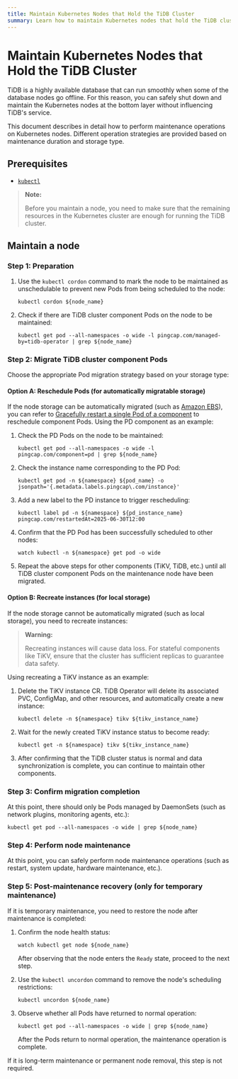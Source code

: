 ```yaml
---
title: Maintain Kubernetes Nodes that Hold the TiDB Cluster
summary: Learn how to maintain Kubernetes nodes that hold the TiDB cluster.
---
```


# Maintain Kubernetes Nodes that Hold the TiDB Cluster

TiDB is a highly available database that can run smoothly when some of the database nodes go offline. For this reason, you can safely shut down and maintain the Kubernetes nodes at the bottom layer without influencing TiDB's service.

This document describes in detail how to perform maintenance operations on Kubernetes nodes. Different operation strategies are provided based on maintenance duration and storage type.

## Prerequisites

- [`kubectl`](https://kubernetes.io/docs/tasks/tools/install-kubectl/)

> **Note:**
>
> Before you maintain a node, you need to make sure that the remaining resources in the Kubernetes cluster are enough for running the TiDB cluster.

## Maintain a node

### Step 1: Preparation

1. Use the `kubectl cordon` command to mark the node to be maintained as unschedulable to prevent new Pods from being scheduled to the node:

    ```shell
    kubectl cordon ${node_name}
    ```

2. Check if there are TiDB cluster component Pods on the node to be maintained:

    ```shell
    kubectl get pod --all-namespaces -o wide -l pingcap.com/managed-by=tidb-operator | grep ${node_name}
    ```

### Step 2: Migrate TiDB cluster component Pods

Choose the appropriate Pod migration strategy based on your storage type:

#### Option A: Reschedule Pods (for automatically migratable storage)

If the node storage can be automatically migrated (such as [Amazon EBS](https://aws.amazon.com/ebs/)), you can refer to [Gracefully restart a single Pod of a component](restart-a-tidb-cluster.md) to reschedule component Pods. Using the PD component as an example:

1. Check the PD Pods on the node to be maintained:

    ```shell
    kubectl get pod --all-namespaces -o wide -l pingcap.com/component=pd | grep ${node_name}
    ```

2. Check the instance name corresponding to the PD Pod:

    ```shell
    kubectl get pod -n ${namespace} ${pod_name} -o jsonpath='{.metadata.labels.pingcap\.com/instance}'
    ```

3. Add a new label to the PD instance to trigger rescheduling:

    ```shell
    kubectl label pd -n ${namespace} ${pd_instance_name} pingcap.com/restartedAt=2025-06-30T12:00
    ```

4. Confirm that the PD Pod has been successfully scheduled to other nodes:

    ```shell
    watch kubectl -n ${namespace} get pod -o wide
    ```

5. Repeat the above steps for other components (TiKV, TiDB, etc.) until all TiDB cluster component Pods on the maintenance node have been migrated.

#### Option B: Recreate instances (for local storage)

If the node storage cannot be automatically migrated (such as local storage), you need to recreate instances:

> **Warning:**
>
> Recreating instances will cause data loss. For stateful components like TiKV, ensure that the cluster has sufficient replicas to guarantee data safety.

Using recreating a TiKV instance as an example:

1. Delete the TiKV instance CR. TiDB Operator will delete its associated PVC, ConfigMap, and other resources, and automatically create a new instance:

    ```shell
    kubectl delete -n ${namespace} tikv ${tikv_instance_name}
    ```

2. Wait for the newly created TiKV instance status to become ready:

    ```shell
    kubectl get -n ${namespace} tikv ${tikv_instance_name}
    ```

3. After confirming that the TiDB cluster status is normal and data synchronization is complete, you can continue to maintain other components.

### Step 3: Confirm migration completion

At this point, there should only be Pods managed by DaemonSets (such as network plugins, monitoring agents, etc.):

```shell
kubectl get pod --all-namespaces -o wide | grep ${node_name}
```

### Step 4: Perform node maintenance

At this point, you can safely perform node maintenance operations (such as restart, system update, hardware maintenance, etc.).

### Step 5: Post-maintenance recovery (only for temporary maintenance)

If it is temporary maintenance, you need to restore the node after maintenance is completed:

1. Confirm the node health status:

    ```shell
    watch kubectl get node ${node_name}
    ```

    After observing that the node enters the `Ready` state, proceed to the next step.

2. Use the `kubectl uncordon` command to remove the node's scheduling restrictions:

    ```shell
    kubectl uncordon ${node_name}
    ```

3. Observe whether all Pods have returned to normal operation:

    ```shell
    kubectl get pod --all-namespaces -o wide | grep ${node_name}
    ```

    After the Pods return to normal operation, the maintenance operation is complete.

If it is long-term maintenance or permanent node removal, this step is not required.
